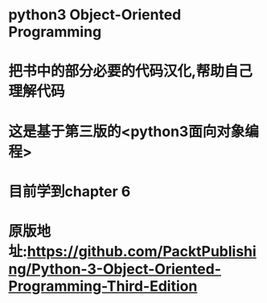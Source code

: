 # python3 Object-Oriented Programming
# 把书中的部分必要的代码汉化,帮助自己理解代码
# 这是基于第三版的<python3面向对象编程>
# 目前学到chapter 6
# 原版地址:https://github.com/PacktPublishing/Python-3-Object-Oriented-Programming-Third-Edition